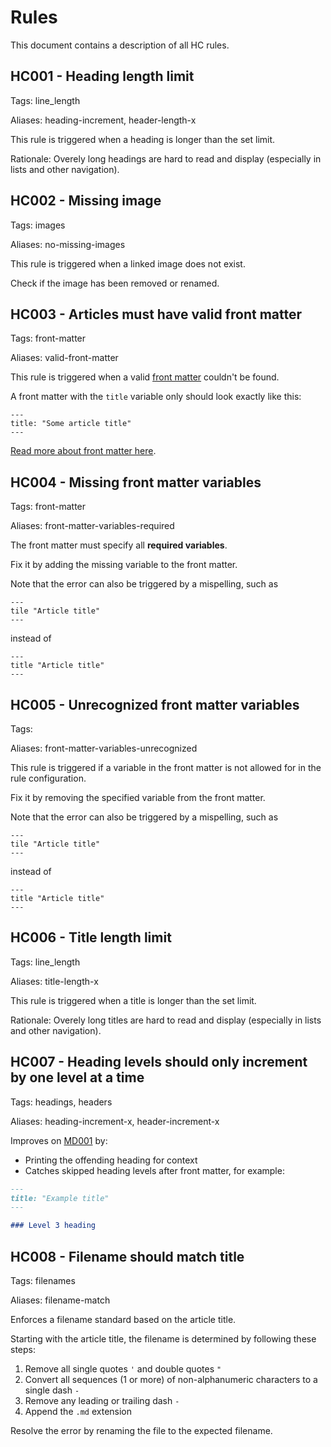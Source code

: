 # Rules

This document contains a description of all HC rules.

<a name="hc001"></a>

## HC001 - Heading length limit

Tags: line_length

Aliases: heading-increment, header-length-x

This rule is triggered when a heading is longer than the set limit.

Rationale: Overely long headings are hard to read and display (especially in lists and other navigation).

<a name="hc002"></a>

## HC002 - Missing image

Tags: images

Aliases: no-missing-images

This rule is triggered when a linked image does not exist.

Check if the image has been removed or renamed.

<a name="hc003"></a>

## HC003 - Articles must have valid front matter

Tags: front-matter

Aliases: valid-front-matter

This rule is triggered when a valid [front matter](https://jekyllrb.com/docs/front-matter/) couldn't be found.

A front matter with the `title` variable only should look exactly like this:

```
---
title: "Some article title"
---
```

[Read more about front matter here](https://jekyllrb.com/docs/front-matter/).

<a name="hc004"></a>

## HC004 - Missing front matter variables

Tags: front-matter

Aliases: front-matter-variables-required

The front matter must specify all **required variables**.

Fix it by adding the missing variable to the front matter.

Note that the error can also be triggered by a mispelling, such as

```
---
tile "Article title"
---
```

instead of

```
---
title "Article title"
---
```

<a name="hc005"></a>

## HC005 - Unrecognized front matter variables

Tags:

Aliases: front-matter-variables-unrecognized

This rule is triggered if a variable in the front matter is not allowed for in the rule configuration.

Fix it by removing the specified variable from the front matter.

Note that the error can also be triggered by a mispelling, such as

```
---
tile "Article title"
---
```

instead of

```
---
title "Article title"
---
```

<a name="hc006"></a>

## HC006 - Title length limit

Tags: line_length

Aliases: title-length-x

This rule is triggered when a title is longer than the set limit.

Rationale: Overely long titles are hard to read and display (especially in lists and other navigation).

<a name="hc007"></a>

## HC007 - Heading levels should only increment by one level at a time

Tags: headings, headers

Aliases: heading-increment-x, header-increment-x

Improves on [MD001](https://github.com/DavidAnson/markdownlint/blob/main/doc/Rules.md#md001---heading-levels-should-only-increment-by-one-level-at-a-time) by:

* Printing the offending heading for context
* Catches skipped heading levels after front matter, for example:

```markdown
---
title: "Example title"
---

### Level 3 heading
```

<a name="hc008"></a>

## HC008 - Filename should match title

Tags: filenames

Aliases: filename-match

Enforces a filename standard based on the article title.

Starting with the article title, the filename is determined by following these steps:

1. Remove all single quotes `'` and double quotes `"`
2. Convert all sequences (1 or more) of non-alphanumeric characters to a single dash `-`
3. Remove any leading or trailing dash `-`
4. Append the `.md` extension

Resolve the error by renaming the file to the expected filename.
